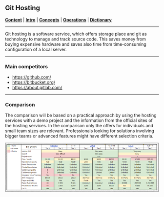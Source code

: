 ## Git Hosting
[**Content**](../README.md) |
[**Intro**](../01-Introduction) |
[**Concepts**](../02-Concepts) |
[**Operations**](../03-Operations) |
[**Dictionary**](../04-Appendix/dictionary.md)
________________________________________________________________________________

Git hosting is a software service, which offers storage place and git as 
technology to manage and track source code. This saves money from buying 
expensive hardware and saves also time from time-consuming configuration of 
a local server. 

-------------------------------------------------------------------------------
### Main competitors

- https://github.com/
- https://bitbucket.org/
- https://about.gitlab.com/

-------------------------------------------------------------------------------
### Comparison

The comparison will be based on a practical approach by using the hosting 
services with a demo project and the information from the official sites of 
the hosting services. In the comparison only the offers for individuals and 
small team sizes are relevant. Professionals looking for solutions involving 
bigger teams or advanced features might have different selection criteria.

![Git Hosting Comparison](../Assets/images/git-hosting.png)

